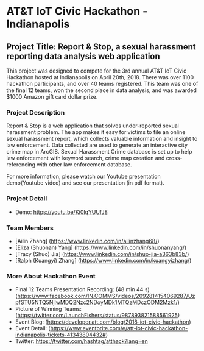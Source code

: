 # AT&T IoT Civic Hackathon - Indianapolis
## Project Title: Report & Stop, a sexual harassment reporting data analysis web application
This project was designed to compete for the 3rd annual AT&T IoT Civic Hackathon hosted at Indianapolis on April 20th, 2018. There was over 1100 hackathon participants, and over 40 teams registered. This team was one of the final 12 teams, won the second place in data analysis, and was awarded $1000 Amazon gift card dollar prize.

### Project Description

Report & Stop is a web application that solves under-reported sexual harassment problem. The app makes it easy for victims to file an online sexual harassment report, which collects valuable information and insight to law enforcement. Data collected are used to generate an interactive city crime map in ArcGIS. Sexual Harassment Crime database is set up to help law enforcement with keyword search, crime map creation and cross-referencing with other law enforcement database.

For more information, please watch our Youtube presentation demo(Youtube video) and see our presentation (in pdf format).

### Project Detail
- Demo: https://youtu.be/Ki0lqYUUfJ8

### Team Members
- [Ailin Zhang] (https://www.linkedin.com/in/ailinzhang68/)
- [Eliza (Shuonan) Yang] (https://www.linkedin.com/in/shuonanyang/)
- [Tracy (Shuo) Jia] (https://www.linkedin.com/in/shuo-jia-a363b83b/)
- [Ralph (Kuangyi) Zhang] (https://www.linkedin.com/in/kuangyizhang/)

### More About Hackathon Event
- Final 12 Teams Presentation Recording: (48 min 44 s) (https://www.facebook.com/IN.COMMS/videos/2092814154069287/UzpfSTU5NTQ5NjIwMDQ2Nzc2NDoyMDk1MTQzMDczODM2Mzk1/)
- Picture of Winning Teams: (https://twitter.com/LaunchFishers/status/987893821588561925)
- Event Blog: (https://developer.att.com/blog/2018-iot-civic-hackathon)
- Event Detail: (https://www.eventbrite.com/e/att-iot-civic-hackathon-indianapolis-tickets-41343804432#)
- Twitter: https://twitter.com/hashtag/atthack?lang=en

